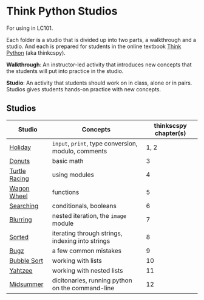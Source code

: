 # Think Python Studios

For using in LC101.

Each folder is a studio that is divided up into two parts, a walkthrough and a studio. And each is prepared for students in the online textbook [Think Python][thinkcspy] (aka thinkcspy).

**Walkthrough**: An instructor-led activity that introduces new concepts that the students will put into practice in the studio.

**Studio**: An activity that students should work on in class, alone or in pairs. Studios gives students hands-on practice with new concepts.

## Studios

Studio | Concepts | thinkscspy chapter(s)
|------|----------|--------------------|
[Holiday](holiday/README.md) | `input`, `print`, type conversion, modulo, comments | 1, 2
[Donuts](donuts/README.md) | basic math | 3
[Turtle Racing](turtle-racing/README.md) | using modules | 4
[Wagon Wheel](wagon-wheel/README.md) | functions | 5
[Searching](searching/README.md) | conditionals, booleans | 6
[Blurring](blurring/README.md) | nested iteration, the `image` module | 7
[Sorted](sorted/README.md) | iterating through strings, indexing into strings | 8
[Bugz](bugz/README.md) | a few common mistakes | 9
[Bubble Sort](bubble-sort/README.md) | working with lists | 10
[Yahtzee](yahtzee/README.md) | working with nested lists | 11
[Midsummer](midsummer/README.md) | dicitonaries, running python on the command-line | 12

[thinkcspy]: https://runestone.launchcode.org/runestone/static/thinkcspy/index.html
